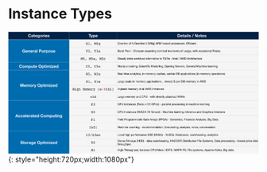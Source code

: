 # Instance Types

![EC2 Instance Types](../../images/InstanceTypes.png){: style="height:720px;width:1080px"}
